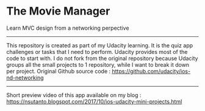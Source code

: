 # The Movie Manager

Learn MVC design from a networking perpective

*****
This repository is created as part of my Udacity learning. It is the quiz app challenges or tasks that I need to perform. Udacity provides most of the code to start with. I do not fork from the original repository because Udacity groups all the small projects to 1 repository, while I want to break it down per project.
Original Github source code : https://github.com/udacity/ios-nd-networking
*****
Short preview video of this app available on my blog : https://nsutanto.blogspot.com/2017/10/ios-udacity-mini-projects.html

